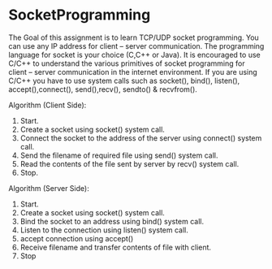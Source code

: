 # SocketProgramming

The Goal of this assignment is to learn TCP/UDP socket programming. You can use any IP address for client – server communication. 
The programming language for socket is your choice (C,C++ or Java).  It is encouraged to use C/C++ to understand the various primitives of
socket programming for client – server communication in the internet environment.
If you are using C/C++ you have to use system calls such as socket(), bind(), listen(), accept(),connect(), send(),recv(), sendto() & 
recvfrom().

Algorithm (Client Side):

1. Start.
2. Create a socket using socket() system call.
3. Connect the socket to the address of the server using connect() system call.
4. Send the filename of required file using send() system call.
5. Read the contents of the file sent by server by recv() system call.
6. Stop.

Algorithm (Server Side):
1. Start.
2. Create a socket using socket() system call.
3. Bind the socket to an address using bind() system call.
4. Listen to the connection using listen() system call.
5. accept connection using accept()
6. Receive filename and transfer contents of file with client.
7. Stop
